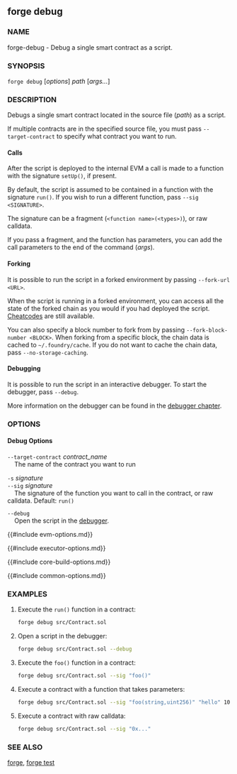 ## forge debug

### NAME

forge-debug - Debug a single smart contract as a script.

### SYNOPSIS

``forge debug`` [*options*] *path* [*args...*]

### DESCRIPTION

Debugs a single smart contract located in the source file (*path*) as a script.

If multiple contracts are in the specified source file, you must pass `--target-contract` to specify
what contract you want to run.

#### Calls

After the script is deployed to the internal EVM a call is made to a function with the signature `setUp()`, if present.

By default, the script is assumed to be contained in a function with the signature `run()`. If you wish to
run a different function, pass `--sig <SIGNATURE>`.

The signature can be a fragment (`<function name>(<types>)`), or raw calldata.

If you pass a fragment, and the function has parameters, you can add the call parameters to the end of the command (*args*).

#### Forking

It is possible to run the script in a forked environment by passing `--fork-url <URL>`.

When the script is running in a forked environment, you can access all the state of the forked chain as you would
if you had deployed the script. [Cheatcodes][cheatcodes] are still available.

You can also specify a block number to fork from by passing `--fork-block-number <BLOCK>`. When forking from a
specific block, the chain data is cached to `~/.foundry/cache`. If you do not want to cache the chain data,
pass `--no-storage-caching`.

#### Debugging

It is possible to run the script in an interactive debugger. To start the debugger, pass `--debug`.

More information on the debugger can be found in the [debugger chapter][debugger].

### OPTIONS

#### Debug Options

`--target-contract` *contract_name*  
&nbsp;&nbsp;&nbsp;&nbsp;The name of the contract you want to run

`-s` *signature*  
`--sig` *signature*  
&nbsp;&nbsp;&nbsp;&nbsp;The signature of the function you want to call in the contract, or raw calldata. Default: `run()`

`--debug`  
&nbsp;&nbsp;&nbsp;&nbsp;Open the script in the [debugger][debugger].

{{#include evm-options.md}}

{{#include executor-options.md}}

{{#include core-build-options.md}}

{{#include common-options.md}}

### EXAMPLES

1. Execute the `run()` function in a contract:
    ```sh
    forge debug src/Contract.sol
    ```

2. Open a script in the debugger:
    ```sh
    forge debug src/Contract.sol --debug
    ```

3. Execute the `foo()` function in a contract:
    ```sh
    forge debug src/Contract.sol --sig "foo()"
    ```

4. Execute a contract with a function that takes parameters:
    ```sh
    forge debug src/Contract.sol --sig "foo(string,uint256)" "hello" 100
    ```

5. Execute a contract with raw calldata:
    ```sh
    forge debug src/Contract.sol --sig "0x..."
    ```

### SEE ALSO

[forge](./forge.md), [forge test](./forge-test.md)

[debugger]: ../../forge/debugger.md
[cheatcodes]: ../../cheatcodes/
